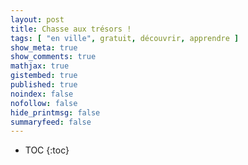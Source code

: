 ```yaml
---
layout: post
title: Chasse aux trésors !
tags: [ "en ville", gratuit, découvrir, apprendre ]
show_meta: true
show_comments: true
mathjax: true
gistembed: true
published: true
noindex: false
nofollow: false
hide_printmsg: false
summaryfeed: false
---
```


* TOC
{:toc}

<!---
vim: spell spelllang=fr
-->
